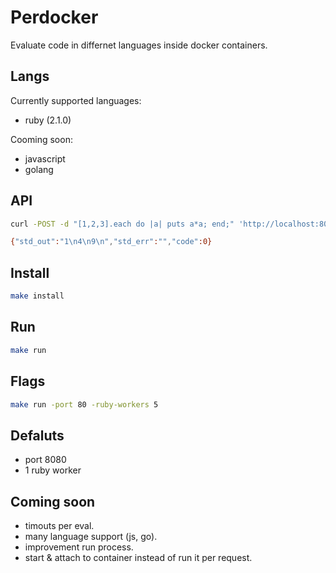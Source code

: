 Perdocker
====

Evaluate code in differnet languages inside docker containers.

## Langs

Currently supported languages:

- ruby (2.1.0)

Cooming soon: 

- javascript
- golang

## API

```bash
curl -POST -d "[1,2,3].each do |a| puts a*a; end;" 'http://localhost:8080/ruby'

{"std_out":"1\n4\n9\n","std_err":"","code":0}
```

## Install

```bash
make install
```

## Run

```bash
make run
```

## Flags

```bash
make run -port 80 -ruby-workers 5
```

## Defaluts

- port 8080
- 1 ruby worker

## Coming soon

- timouts per eval.
- many language support (js, go).
- improvement run process.
- start & attach to container instead of run it per request.

